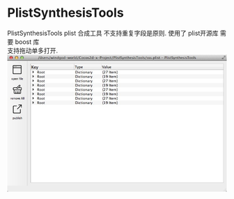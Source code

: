 # PlistSynthesisTools
PlistSynthesisTools plist 合成工具 不支持重复字段是原则. 使用了  plist开源库
需要 boost 库      
支持拖动单多打开.       
![](https://github.com/windgodvc/PlistSynthesisTools/blob/master/ui.png)
